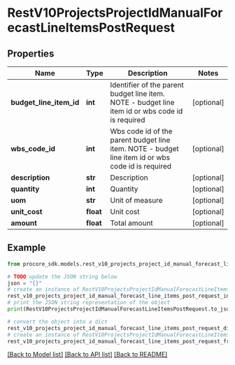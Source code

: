 # RestV10ProjectsProjectIdManualForecastLineItemsPostRequest


## Properties

Name | Type | Description | Notes
------------ | ------------- | ------------- | -------------
**budget_line_item_id** | **int** | Identifier of the parent budget line item. NOTE - budget line item id or wbs code id is required | [optional] 
**wbs_code_id** | **int** | Wbs code id of the parent budget line item. NOTE - budget line item id or wbs code id is required | [optional] 
**description** | **str** | Description | [optional] 
**quantity** | **int** | Quantity | [optional] 
**uom** | **str** | Unit of measure | [optional] 
**unit_cost** | **float** | Unit cost | [optional] 
**amount** | **float** | Total amount | [optional] 

## Example

```python
from procore_sdk.models.rest_v10_projects_project_id_manual_forecast_line_items_post_request import RestV10ProjectsProjectIdManualForecastLineItemsPostRequest

# TODO update the JSON string below
json = "{}"
# create an instance of RestV10ProjectsProjectIdManualForecastLineItemsPostRequest from a JSON string
rest_v10_projects_project_id_manual_forecast_line_items_post_request_instance = RestV10ProjectsProjectIdManualForecastLineItemsPostRequest.from_json(json)
# print the JSON string representation of the object
print(RestV10ProjectsProjectIdManualForecastLineItemsPostRequest.to_json())

# convert the object into a dict
rest_v10_projects_project_id_manual_forecast_line_items_post_request_dict = rest_v10_projects_project_id_manual_forecast_line_items_post_request_instance.to_dict()
# create an instance of RestV10ProjectsProjectIdManualForecastLineItemsPostRequest from a dict
rest_v10_projects_project_id_manual_forecast_line_items_post_request_from_dict = RestV10ProjectsProjectIdManualForecastLineItemsPostRequest.from_dict(rest_v10_projects_project_id_manual_forecast_line_items_post_request_dict)
```
[[Back to Model list]](../README.md#documentation-for-models) [[Back to API list]](../README.md#documentation-for-api-endpoints) [[Back to README]](../README.md)


